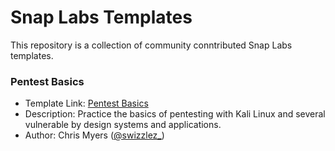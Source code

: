 # Snap Labs Templates

This repository is a collection of community conntributed Snap Labs templates. 

### Pentest Basics
- Template Link: [Pentest Basics](https://dashboard.snaplabs.io/templates/4d30239a-5428-44a4-cf88-ddd2ba84b5b0)
- Description: Practice the basics of pentesting with Kali Linux and several vulnerable by design systems and applications.
- Author: Chris Myers ([@swizzlez_](https://twitter.com/swizzlez))


